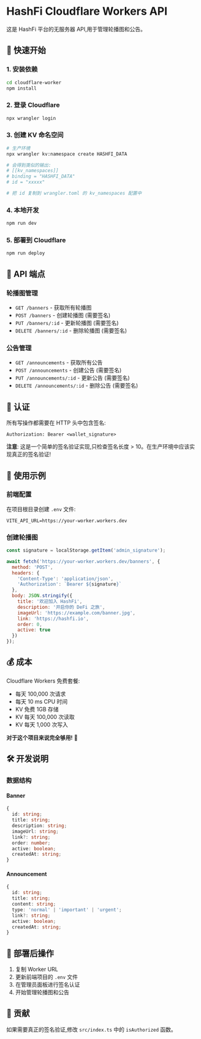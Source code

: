# HashFi Cloudflare Workers API

这是 HashFi 平台的无服务器 API,用于管理轮播图和公告。

## 🚀 快速开始

### 1. 安装依赖

```bash
cd cloudflare-worker
npm install
```

### 2. 登录 Cloudflare

```bash
npx wrangler login
```

### 3. 创建 KV 命名空间

```bash
# 生产环境
npx wrangler kv:namespace create HASHFI_DATA

# 会得到类似的输出:
# [[kv_namespaces]]
# binding = "HASHFI_DATA"
# id = "xxxxx"

# 把 id 复制到 wrangler.toml 的 kv_namespaces 配置中
```

### 4. 本地开发

```bash
npm run dev
```

### 5. 部署到 Cloudflare

```bash
npm run deploy
```

## 📡 API 端点

### 轮播图管理

- `GET /banners` - 获取所有轮播图
- `POST /banners` - 创建轮播图 (需要签名)
- `PUT /banners/:id` - 更新轮播图 (需要签名)
- `DELETE /banners/:id` - 删除轮播图 (需要签名)

### 公告管理

- `GET /announcements` - 获取所有公告
- `POST /announcements` - 创建公告 (需要签名)
- `PUT /announcements/:id` - 更新公告 (需要签名)
- `DELETE /announcements/:id` - 删除公告 (需要签名)

## 🔐 认证

所有写操作都需要在 HTTP 头中包含签名:

```
Authorization: Bearer <wallet_signature>
```

**注意**: 这是一个简单的签名验证实现,只检查签名长度 > 10。在生产环境中应该实现真正的签名验证!

## 🎯 使用示例

### 前端配置

在项目根目录创建 `.env` 文件:

```env
VITE_API_URL=https://your-worker.workers.dev
```

### 创建轮播图

```javascript
const signature = localStorage.getItem('admin_signature');

await fetch('https://your-worker.workers.dev/banners', {
  method: 'POST',
  headers: {
    'Content-Type': 'application/json',
    'Authorization': `Bearer ${signature}`
  },
  body: JSON.stringify({
    title: '欢迎加入 HashFi',
    description: '开启你的 DeFi 之旅',
    imageUrl: 'https://example.com/banner.jpg',
    link: 'https://hashfi.io',
    order: 0,
    active: true
  })
});
```

## 💰 成本

Cloudflare Workers 免费套餐:
- 每天 100,000 次请求
- 每天 10 ms CPU 时间
- KV 免费 1GB 存储
- KV 每天 100,000 次读取
- KV 每天 1,000 次写入

**对于这个项目来说完全够用!** 🎉

## 🛠️ 开发说明

### 数据结构

#### Banner
```typescript
{
  id: string;
  title: string;
  description: string;
  imageUrl: string;
  link?: string;
  order: number;
  active: boolean;
  createdAt: string;
}
```

#### Announcement
```typescript
{
  id: string;
  title: string;
  content: string;
  type: 'normal' | 'important' | 'urgent';
  link?: string;
  active: boolean;
  createdAt: string;
}
```

## 📝 部署后操作

1. 复制 Worker URL
2. 更新前端项目的 `.env` 文件
3. 在管理员面板进行签名认证
4. 开始管理轮播图和公告

## 🤝 贡献

如果需要真正的签名验证,修改 `src/index.ts` 中的 `isAuthorized` 函数。
